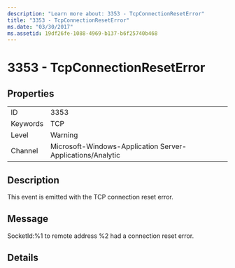 ```yaml
---
description: "Learn more about: 3353 - TcpConnectionResetError"
title: "3353 - TcpConnectionResetError"
ms.date: "03/30/2017"
ms.assetid: 19df26fe-1088-4969-b137-b6f25740b468
---
```

# 3353 - TcpConnectionResetError

## Properties  
  
|||  
|-|-|  
|ID|3353|  
|Keywords|TCP|  
|Level|Warning|  
|Channel|Microsoft-Windows-Application Server-Applications/Analytic|  
  
## Description  

 This event is emitted with the TCP connection reset error.  
  
## Message  

 SocketId:%1 to remote address %2 had a connection reset error.  
  
## Details
